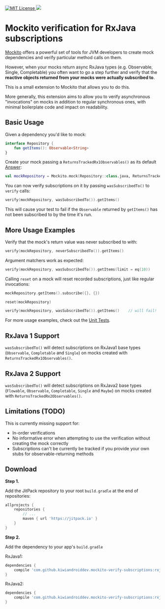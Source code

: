 [![MIT License](http://img.shields.io/badge/license-MIT-green.svg) ](https://github.com/mockito/mockito/blob/master/LICENSE)
[![](https://jitpack.io/v/kiwiandroiddev/mockito-verify-subscriptions.svg)](https://jitpack.io/#kiwiandroiddev/mockito-verify-subscriptions)

# Mockito verification for RxJava subscriptions

[Mockito](http://site.mockito.org/) offers a powerful set of tools for JVM developers to create mock dependencies and verify particular method calls on them.

However, when your mocks return async RxJava types (e.g. Observable, Single, Completable) you often want to go a step further and verify that the **reactive objects returned from your mocks were actually subscribed to**.

This is a small extension to Mockito that allows you to do this.

More generally, this extension aims to allow you to verify asynchronous "invocations" on mocks in addition to regular synchronous ones, with minimal boilerplate code and impact on readability.

Basic Usage
-----------

Given a dependency you'd like to mock:
```kotlin
interface Repository {
    fun getItems(): Observable<String>
}
```

Create your mock passing a `ReturnsTrackedRx1Observables()` as its default [Answer](https://static.javadoc.io/org.mockito/mockito-core/2.10.0/org/mockito/stubbing/Answer.html):
```kotlin
val mockRepository = Mockito.mock(Repository::class.java, ReturnsTrackedRx1Observables())
```

You can now verify subscriptions on it by passing `wasSubscribedTo()` to `verify` calls:

```kotlin
verify(mockRepository, wasSubscribedTo()).getItems()
```

This will cause your test to fail if the `Observable` returned by `getItems()` has not been subscribed to by the time it's run.

More Usage Examples
-------------------

Verify that the mock's return value was never subscribed to with:

```kotlin
verify(mockRepository, neverSubscribedTo()).getItems()
```

Argument matchers work as expected:

```kotlin
verify(mockRepository, wasSubscribedTo()).getItems(limit = eq(10))
```

Calling `reset` on a mock will reset recorded subscriptions, just like regular invocations:
```kotlin
mockRepository.getItems().subscribe({}, {})

reset(mockRepository)

verify(mockRepository, wasSubscribedTo()).getItems()    // will fail!
```

For more usage examples, check out the [Unit Tests](library/src/test/kotlin/nz/co/kiwiandroiddev/mockito/rxjava/verification/SubscribedToObservableTest.kt).

RxJava 1 Support
----------------

`wasSubscribedTo()` will detect subscriptions on RxJava1 base types (`Observable`, `Completable` and `Single`) on mocks created with `ReturnsTrackedRx1Observables()`.

RxJava 2 Support
----------------

`wasSubscribedTo()` will detect subscriptions on RxJava2 base types (`Flowable`, `Observable`, `Completable`, `Single` and `Maybe`) on mocks created with `ReturnsTrackedRx2Observables()`.

Limitations (TODO)
------------------

This is currently missing support for:
* In-order verifications
* No informative error when attempting to use the verification without creating the mock correctly
* Subscriptions can't be currently be tracked if you provide your own stubs for observable-returning methods

Download
--------

**Step 1.**

Add the JitPack repository to your root `build.gradle` at the end of repositories:

```groovy
allprojects {
    repositories {
        // ...
        maven { url 'https://jitpack.io' }
    }
}
```
**Step 2.**

Add the dependency to your app's `build.gradle`

RxJava1:

```groovy
dependencies {
    compile 'com.github.kiwiandroiddev.mockito-verify-subscriptions:rxjava1:v0.2-alpha'
}
```

RxJava2:
```groovy
dependencies {
    compile 'com.github.kiwiandroiddev.mockito-verify-subscriptions:rxjava2:v0.2-alpha'
}
```
